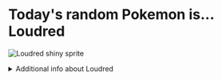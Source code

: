 # Today's random Pokemon is... Loudred

![Loudred shiny sprite](https://raw.githubusercontent.com/PokeAPI/sprites/master/sprites/pokemon/shiny/294.png)

<details>
<summary>Additional info about Loudred</summary>

| srpite type | image |
|------|------|
| back_default | ![Loudred back_default sprite](https://raw.githubusercontent.com/PokeAPI/sprites/master/sprites/pokemon/back/294.png) |
| back_shiny | ![Loudred back_shiny sprite](https://raw.githubusercontent.com/PokeAPI/sprites/master/sprites/pokemon/back/shiny/294.png) |
| front_default | ![Loudred front_default sprite](https://raw.githubusercontent.com/PokeAPI/sprites/master/sprites/pokemon/294.png) | </details>